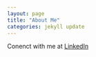 ```yaml
---
layout: page
title: "About Me"
categories: jekyll update
---
```


Conenct with me at [LinkedIn](https://linkedin.com/in/prasenjit-chakraborty-3b22512)
